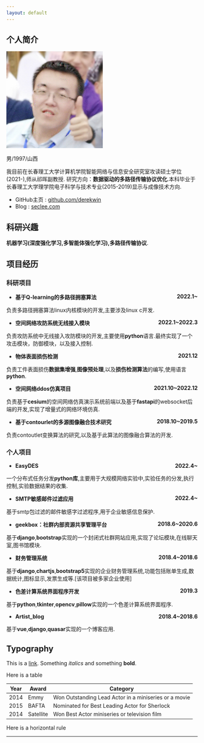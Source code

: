 ```yaml
---
layout: default
---
```


## 个人简介

<img class="profile-picture" src="seclee.jpg">

男/1997/山西

我目前在长春理工大学计算机学院智能网络与信息安全研究室攻读硕士学位(2021-),师从祁晖副教授.
研究方向：**数据驱动的多路径传输协议优化**.本科毕业于长春理工大学理学院电子科学与技术专业(2015-2019)显示与成像技术方向.
- GitHub主页 : [github.com/derekwin](https://github.com/derekwin)
- Blog : [seclee.com](https://seclee.com)

## 科研兴趣

**机器学习(深度强化学习,多智能体强化学习),多路径传输协议**.

## 项目经历
### 科研项目

- <p style="text-align:left;font-weight:bold;">基于Q-learning的多路径拥塞算法<span style="float:right;">2022.1~</span></p>
负责多路径拥塞算法linux内核模块的开发,主要涉及linux c开发.

- <p style="text-align:left;font-weight:bold;">空间网络攻防系统无线接入模块<span style="float:right;">2022.1~2022.3</span></p>
负责攻防系统中无线接入攻防模块的开发,主要使用**python**语言.最终实现了一个攻击模块，防御模块，以及接入控制.

- <p style="text-align:left;font-weight:bold;">物体表面损伤检测<span style="float:right;">2021.12</span></p>
负责工件表面损伤**数据集增强**,**图像预处理**,以及**损伤检测算法**的编写,使用语言**python**.
- <p style="text-align:left;font-weight:bold;">空间网络ddos仿真项目<span style="float:right;">2021.10~2022.12</span></p>
负责基于**cesium**的空间网络仿真演示系统前端以及基于**fastapi**的websocket后端的开发,实现了增量式的网络环境仿真.
- <p style="text-align:left;font-weight:bold;">基于contourlet的多源图像融合技术研究<span style="float:right;">2018.10~2019.5</span></p>
负责contoutlet变换算法的研究,以及基于此算法的图像融合算法的开发.

### 个人项目
- <p style="text-align:left;font-weight:bold;">EasyDES<span style="float:right;">2022.4~</span></p>
一个分布式任务分发**python库**,主要用于大规模网络实验中,实验任务的分发,执行控制,实验数据结果的收集.
- <p style="text-align:left;font-weight:bold;">SMTP敏感邮件过滤应用<span style="float:right;">2022.4~</span></p>
基于smtp包过滤的邮件敏感字过滤程序,用于企业敏感信息保护.
- <p style="text-align:left;font-weight:bold;">geekbox：社群内部资源共享管理平台<span style="float:right;">2018.6~2020.6</span></p>
基于**django**,**bootstrap**实现的一个封闭式社群网站应用,实现了论坛模块,在线聊天室,图书馆模块.
- <p style="text-align:left;font-weight:bold;">财务管理系统<span style="float:right;">2018.4~2018.6</span></p>
基于**django**,**chartjs**,**bootstrap5**实现的企业财务管理系统,功能包括账单生成,数据统计,图标显示,发票生成等.[该项目被多家企业使用]
- <p style="text-align:left;font-weight:bold;">色差计算系统界面程序开发<span style="float:right;">2019.3</span></p>
基于**python**,**tkinter**,**opencv**,**pillow**实现的一个色差计算系统界面程序.
- <p style="text-align:left;font-weight:bold;">Artist_blog<span style="float:right;">2018.4~2018.6</span></p>
基于**vue**,**django**,**quasar**实现的一个博客应用.

## Typography

This is a [link](http://google.com). Something *italics* and something **bold**.

Here is a table

Year | Award | Category
-----|-------|--------
2014 | Emmy  | Won Outstanding Lead Actor in a miniseries or a movie
2015 | BAFTA | Nominated for Best Leading Actor for Sherlock
2014 | Satellite | Won Best Actor miniseries or television film

Here is a horizontal rule

---

